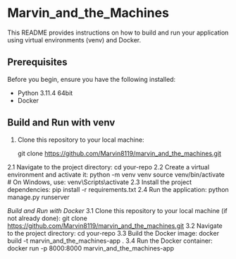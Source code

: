 # Marvin_and_the_Machines

This README provides instructions on how to build and run your application using virtual environments (venv) and Docker.

## Prerequisites

Before you begin, ensure you have the following installed:

- Python 3.11.4 64bit
- Docker

## Build and Run with venv

1. Clone this repository to your local machine:

   git clone https://github.com/Marvin8119/marvin_and_the_machines.git

2.1 Navigate to the project directory:
	cd your-repo
2.2 Create a virtual environment and activate it:
	python -m venv venv
	source venv/bin/activate  # On Windows, use: venv\Scripts\activate
2.3 Install the project dependencies:
	pip install -r requirements.txt
2.4 Run the application:
	python manage.py runserver

*Build and Run with Docker*
3.1 Clone this repository to your local machine (if not already done):
	git clone https://github.com/Marvin8119/marvin_and_the_machines.git
3.2 Navigate to the project directory:
	cd your-repo
3.3 Build the Docker image:
	docker build -t marvin_and_the_machines-app .
3.4 Run the Docker container:
	docker run -p 8000:8000 marvin_and_the_machines-app


